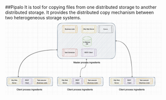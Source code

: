 ##Pipalo
 It is tool for copying files from one distributed storage to another distributed storage. It provides the distributed copy mechanism between two heterogeneous storage systems.
 ![Pipalo](pipalo_architecture.png)
